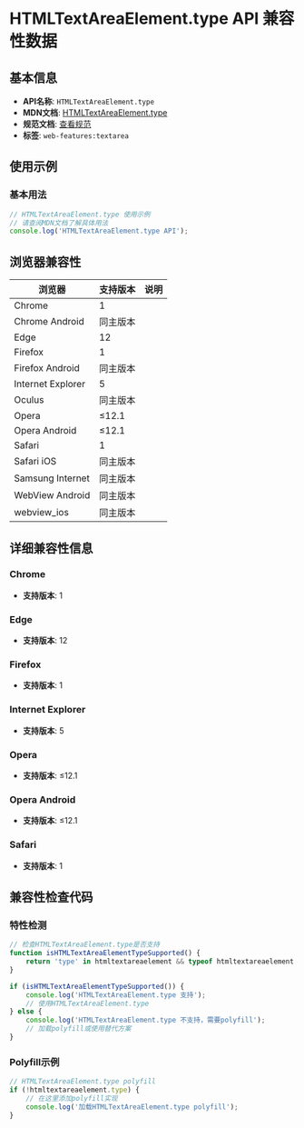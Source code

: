 # HTMLTextAreaElement.type API 兼容性数据

## 基本信息

- **API名称**: `HTMLTextAreaElement.type`
- **MDN文档**: [HTMLTextAreaElement.type](https://developer.mozilla.org/docs/Web/API/HTMLTextAreaElement/type)
- **规范文档**: [查看规范](https://html.spec.whatwg.org/multipage/form-elements.html#dom-textarea-type-dev)
- **标签**: `web-features:textarea`

## 使用示例

### 基本用法

```javascript
// HTMLTextAreaElement.type 使用示例
// 请查阅MDN文档了解具体用法
console.log('HTMLTextAreaElement.type API');
```

## 浏览器兼容性

| 浏览器 | 支持版本 | 说明 |
|--------|----------|------|
| Chrome | 1 |  |
| Chrome Android | 同主版本 |  |
| Edge | 12 |  |
| Firefox | 1 |  |
| Firefox Android | 同主版本 |  |
| Internet Explorer | 5 |  |
| Oculus | 同主版本 |  |
| Opera | ≤12.1 |  |
| Opera Android | ≤12.1 |  |
| Safari | 1 |  |
| Safari iOS | 同主版本 |  |
| Samsung Internet | 同主版本 |  |
| WebView Android | 同主版本 |  |
| webview_ios | 同主版本 |  |

## 详细兼容性信息

### Chrome

- **支持版本**: 1

### Edge

- **支持版本**: 12

### Firefox

- **支持版本**: 1

### Internet Explorer

- **支持版本**: 5

### Opera

- **支持版本**: ≤12.1

### Opera Android

- **支持版本**: ≤12.1

### Safari

- **支持版本**: 1

## 兼容性检查代码

### 特性检测

```javascript
// 检查HTMLTextAreaElement.type是否支持
function isHTMLTextAreaElementTypeSupported() {
    return 'type' in htmltextareaelement && typeof htmltextareaelement.type === 'function';
}

if (isHTMLTextAreaElementTypeSupported()) {
    console.log('HTMLTextAreaElement.type 支持');
    // 使用HTMLTextAreaElement.type
} else {
    console.log('HTMLTextAreaElement.type 不支持，需要polyfill');
    // 加载polyfill或使用替代方案
}
```

### Polyfill示例

```javascript
// HTMLTextAreaElement.type polyfill
if (!htmltextareaelement.type) {
    // 在这里添加polyfill实现
    console.log('加载HTMLTextAreaElement.type polyfill');
}
```

